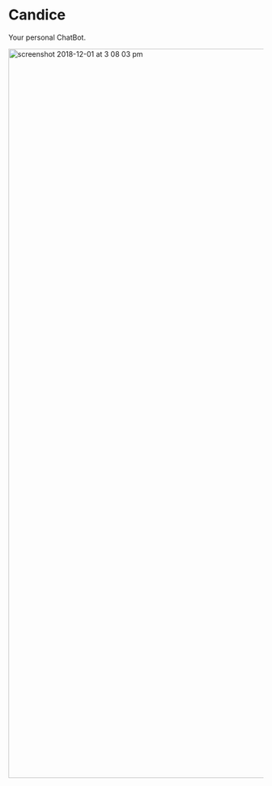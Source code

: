 # Candice
Your personal ChatBot.

<img width="1440" alt="screenshot 2018-12-01 at 3 08 03 pm" src="https://user-images.githubusercontent.com/20112458/49326643-4445ae80-f57b-11e8-8e77-423ef629c389.png">

